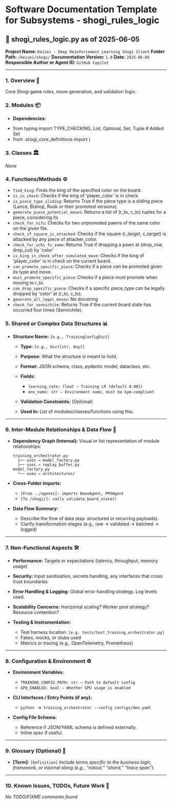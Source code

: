 # Software Documentation Template for Subsystems - shogi_rules_logic

## 📘 shogi_rules_logic.py as of 2025-06-05

**Project Name:** `Keisei - Deep Reinforcement Learning Shogi Client`
**Folder Path:** `/keisei/shogi/`
**Documentation Version:** `1.0`
**Date:** `2025-06-05`
**Responsible Author or Agent ID:** `GitHub Copilot`

---

### 1. Overview 📜

Core Shogi game rules, move generation, and validation logic.
### 2. Modules 📦

* **Dependencies:**
- from typing import TYPE_CHECKING, List, Optional, Set, Tuple  # Added Set
- from .shogi_core_definitions import (
### 3. Classes 🏛️

*None*
### 4. Functions/Methods ⚙️

- `find_king`: Finds the king of the specified color on the board.
- `is_in_check`: Checks if the king of 'player_color' is in check.
- `is_piece_type_sliding`: Returns True if the piece type is a sliding piece (Lance, Bishop, Rook or their promoted versions).
- `generate_piece_potential_moves`: Returns a list of (r_to, c_to) tuples for a piece, considering its
- `check_for_nifu`: Checks for two unpromoted pawns of the same color on the given file.
- `check_if_square_is_attacked`: Checks if the square (r_target, c_target) is attacked by any piece of attacker_color.
- `check_for_uchi_fu_zume`: Returns True if dropping a pawn at (drop_row, drop_col) by 'color'
- `is_king_in_check_after_simulated_move`: Checks if the king of 'player_color' is in check on the current board.
- `can_promote_specific_piece`: Checks if a piece *can* be promoted given its type and move.
- `must_promote_specific_piece`: Checks if a piece *must* promote when moving to r_to.
- `can_drop_specific_piece`: Checks if a specific piece_type can be legally dropped by 'color' at (r_to, c_to).
- `generate_all_legal_moves`: No docstring
- `check_for_sennichite`: Returns True if the current board state has occurred four times (Sennichite).
### 5. Shared or Complex Data Structures 📊

* **Structure Name:** `[e.g., TrainingConfigDict]`

  * **Type:** `[e.g., Dict[str, Any]]`
  * **Purpose:** What the structure is meant to hold.
  * **Format:** JSON schema, class, pydantic model, dataclass, etc.
  * **Fields:**

    * `learning_rate: float – Training LR (default 0.001)`
    * `env_name: str – Environment name, must be Gym-compliant`
  * **Validation Constraints:** (Optional)
  * **Used In:** List of modules/classes/functions using this.

---

### 6. Inter-Module Relationships & Data Flow 🔄

* **Dependency Graph (Internal):**
  Visual or list representation of module relationships:

  ```
  training_orchestrator.py
    ├── uses → model_factory.py
    ├── uses → replay_buffer.py
  model_factory.py
    └── uses → architectures/
  ```

* **Cross-Folder Imports:**

  * `[From ../agents]: imports BaseAgent, PPOAgent`
  * `[To /shogi/]: calls validate_board_state()`

* **Data Flow Summary:**

  * Describe the flow of data (esp. structured or recurring payloads).
  * Clarify transformation stages (e.g., raw → validated → batched → logged)

---

### 7. Non-Functional Aspects 🛠️

* **Performance:**
  Targets or expectations (latency, throughput, memory usage)

* **Security:**
  Input sanitisation, secrets handling, any interfaces that cross trust boundaries

* **Error Handling & Logging:**
  Global error handling strategy. Log levels used.

* **Scalability Concerns:**
  Horizontal scaling? Worker pool strategy? Resource contention?

* **Testing & Instrumentation:**

  * Test harness location: `[e.g. tests/test_training_orchestrator.py]`
  * Fakes, mocks, or stubs used
  * Metrics or tracing (e.g., OpenTelemetry, Prometheus)

---

### 8. Configuration & Environment ♻️

* **Environment Variables:**

  * `TRAINING_CONFIG_PATH: str – Path to default config`
  * `GPU_ENABLED: bool – Whether GPU usage is enabled`

* **CLI Interfaces / Entry Points (if any):**

  * `python -m training_orchestrator --config configs/dev.yaml`

* **Config File Schema:**

  * Reference if JSON/YAML schema is defined externally.
  * Inline spec if useful.

---

### 9. Glossary (Optional) 📖

* **\[Term]:** `[Definition]`
  *Include terms specific to the business logic, framework, or internal slang (e.g., “rollout,” “shard,” “trace span”).*

---

### 10. Known Issues, TODOs, Future Work 🧭

*No TODO/FIXME comments found*
